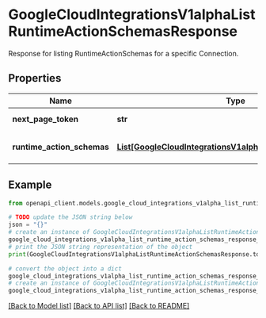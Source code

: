 # GoogleCloudIntegrationsV1alphaListRuntimeActionSchemasResponse

Response for listing RuntimeActionSchemas for a specific Connection.

## Properties

Name | Type | Description | Notes
------------ | ------------- | ------------- | -------------
**next_page_token** | **str** | Next page token. | [optional] 
**runtime_action_schemas** | [**List[GoogleCloudIntegrationsV1alphaRuntimeActionSchema]**](GoogleCloudIntegrationsV1alphaRuntimeActionSchema.md) | Runtime action schemas. | [optional] 

## Example

```python
from openapi_client.models.google_cloud_integrations_v1alpha_list_runtime_action_schemas_response import GoogleCloudIntegrationsV1alphaListRuntimeActionSchemasResponse

# TODO update the JSON string below
json = "{}"
# create an instance of GoogleCloudIntegrationsV1alphaListRuntimeActionSchemasResponse from a JSON string
google_cloud_integrations_v1alpha_list_runtime_action_schemas_response_instance = GoogleCloudIntegrationsV1alphaListRuntimeActionSchemasResponse.from_json(json)
# print the JSON string representation of the object
print(GoogleCloudIntegrationsV1alphaListRuntimeActionSchemasResponse.to_json())

# convert the object into a dict
google_cloud_integrations_v1alpha_list_runtime_action_schemas_response_dict = google_cloud_integrations_v1alpha_list_runtime_action_schemas_response_instance.to_dict()
# create an instance of GoogleCloudIntegrationsV1alphaListRuntimeActionSchemasResponse from a dict
google_cloud_integrations_v1alpha_list_runtime_action_schemas_response_from_dict = GoogleCloudIntegrationsV1alphaListRuntimeActionSchemasResponse.from_dict(google_cloud_integrations_v1alpha_list_runtime_action_schemas_response_dict)
```
[[Back to Model list]](../README.md#documentation-for-models) [[Back to API list]](../README.md#documentation-for-api-endpoints) [[Back to README]](../README.md)


